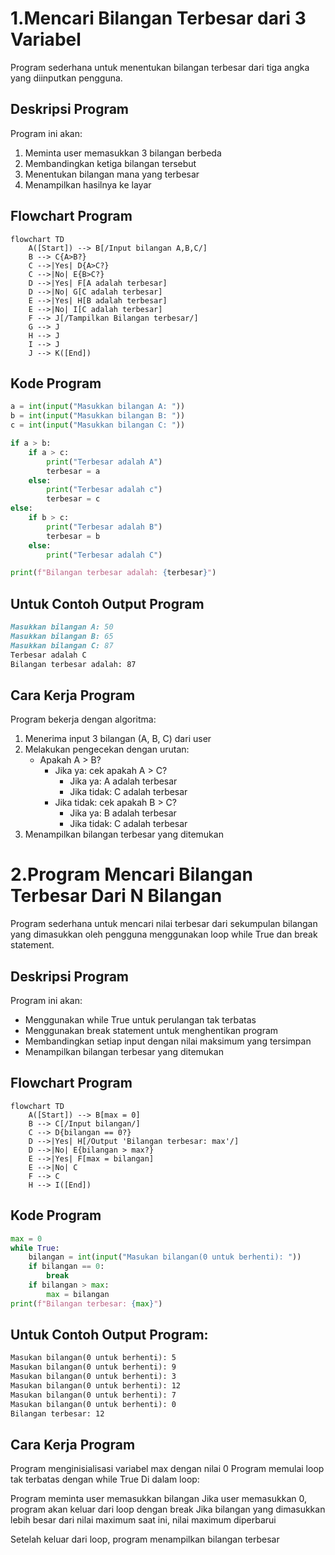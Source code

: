 # 1.Mencari Bilangan Terbesar dari 3 Variabel

Program sederhana untuk menentukan bilangan terbesar dari tiga angka yang diinputkan pengguna.

 ## Deskripsi Program
 
Program ini akan:
1. Meminta user memasukkan 3 bilangan berbeda
2. Membandingkan ketiga bilangan tersebut
3. Menentukan bilangan mana yang terbesar
4. Menampilkan hasilnya ke layar

## Flowchart Program

````mermaid
flowchart TD
    A([Start]) --> B[/Input bilangan A,B,C/]
    B --> C{A>B?}
    C -->|Yes| D{A>C?}
    C -->|No| E{B>C?}
    D -->|Yes| F[A adalah terbesar]
    D -->|No| G[C adalah terbesar]
    E -->|Yes| H[B adalah terbesar]
    E -->|No| I[C adalah terbesar]
    F --> J[/Tampilkan Bilangan terbesar/]
    G --> J
    H --> J
    I --> J
    J --> K([End])
````

## Kode Program

```Python
a = int(input("Masukkan bilangan A: "))
b = int(input("Masukkan bilangan B: "))
c = int(input("Masukkan bilangan C: "))

if a > b:
    if a > c:
        print("Terbesar adalah A")
        terbesar = a
    else:
        print("Terbesar adalah c")
        terbesar = c
else:
    if b > c:
        print("Terbesar adalah B")
        terbesar = b
    else:
        print("Terbesar adalah C")

print(f"Bilangan terbesar adalah: {terbesar}")
```

## Untuk Contoh Output Program

````markdown
Masukkan bilangan A: 50
Masukkan bilangan B: 65
Masukkan bilangan C: 87
Terbesar adalah C
Bilangan terbesar adalah: 87
````
   
## Cara Kerja Program

Program bekerja dengan algoritma:
1. Menerima input 3 bilangan (A, B, C) dari user
2. Melakukan pengecekan dengan urutan:
   - Apakah A > B?
     - Jika ya: cek apakah A > C?
       - Jika ya: A adalah terbesar
       - Jika tidak: C adalah terbesar
     - Jika tidak: cek apakah B > C?
       - Jika ya: B adalah terbesar
       - Jika tidak: C adalah terbesar
3. Menampilkan bilangan terbesar yang ditemukan


# 2.Program Mencari Bilangan Terbesar Dari N Bilangan

Program sederhana untuk mencari nilai terbesar dari sekumpulan bilangan yang dimasukkan oleh pengguna menggunakan loop while True dan break statement.

## Deskripsi Program

Program ini akan:
- Menggunakan while True untuk perulangan tak terbatas
- Menggunakan break statement untuk menghentikan program
- Membandingkan setiap input dengan nilai maksimum yang tersimpan
- Menampilkan bilangan terbesar yang ditemukan

## Flowchart Program

```mermaid
flowchart TD
    A([Start]) --> B[max = 0]
    B --> C[/Input bilangan/]
    C --> D{bilangan == 0?}
    D -->|Yes| H[/Output 'Bilangan terbesar: max'/]
    D -->|No| E{bilangan > max?}
    E -->|Yes| F[max = bilangan]
    E -->|No| C
    F --> C
    H --> I([End])
```

## Kode Program

```python
max = 0                                              
while True:                                          
    bilangan = int(input("Masukan bilangan(0 untuk berhenti): "))  
    if bilangan == 0:                               
        break                                       
    if bilangan > max:                     
        max = bilangan                     
print(f"Bilangan terbesar: {max}")
```

## Untuk Contoh Output Program:
````markdown
Masukan bilangan(0 untuk berhenti): 5
Masukan bilangan(0 untuk berhenti): 9
Masukan bilangan(0 untuk berhenti): 3
Masukan bilangan(0 untuk berhenti): 12
Masukan bilangan(0 untuk berhenti): 7
Masukan bilangan(0 untuk berhenti): 0
Bilangan terbesar: 12
````


## Cara Kerja Program

Program menginisialisasi variabel max dengan nilai 0
Program memulai loop tak terbatas dengan while True
Di dalam loop:

Program meminta user memasukkan bilangan
Jika user memasukkan 0, program akan keluar dari loop dengan break
Jika bilangan yang dimasukkan lebih besar dari nilai maximum saat ini, nilai maximum diperbarui


Setelah keluar dari loop, program menampilkan bilangan terbesar
